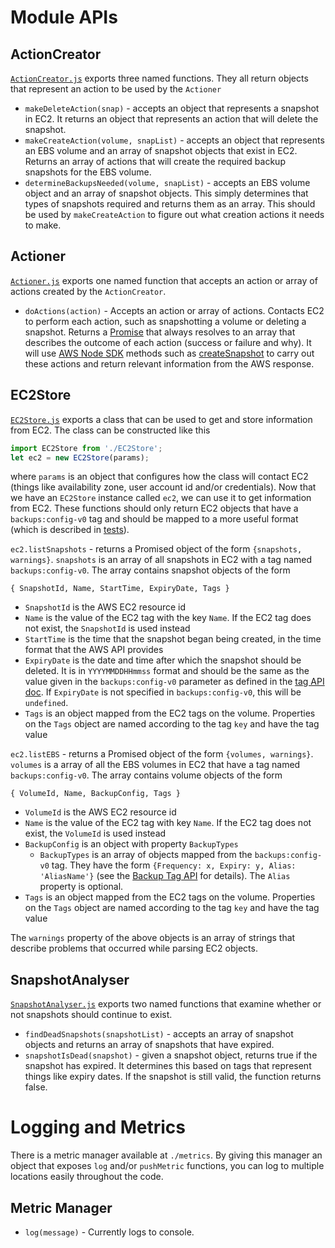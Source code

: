 # Module APIs

## ActionCreator

[`ActionCreator.js`](../src/ActionCreator.js) exports three named functions. They all return objects that represent an action to be used by the `Actioner`

- `makeDeleteAction(snap)` - accepts an object that represents a snapshot in EC2. It returns an object that represents an action that will delete the snapshot.
- `makeCreateAction(volume, snapList)` - accepts an object that represents an EBS volume and an array of snapshot objects that exist in EC2. Returns an array of actions that will create the required backup snapshots for the EBS volume.
- `determineBackupsNeeded(volume, snapList)` - accepts an EBS volume object and an array of snapshot objects. This simply determines that types of snapshots required and returns them as an array. This should be used by `makeCreateAction` to figure out what creation actions it needs to make.

## Actioner

[`Actioner.js`](../src/Actioner.js) exports one named function that accepts an action or array of actions created by the `ActionCreator`.

- `doActions(action)` - Accepts an action or array of actions. Contacts EC2 to perform each action, such as snapshotting a volume or deleting a snapshot. Returns a [Promise](https://developer.mozilla.org/en/docs/Web/JavaScript/Reference/Global_Objects/Promise) that always resolves to an array that describes the outcome of each action (success or failure and why). It will use [AWS Node SDK](http://docs.aws.amazon.com/AWSJavaScriptSDK/latest/AWS/EC2.html) methods such as [createSnapshot](http://docs.aws.amazon.com/AWSJavaScriptSDK/latest/AWS/EC2.html#createSnapshot-property) to carry out these actions and return relevant information from the AWS response.

## EC2Store

[`EC2Store.js`](../src/EC2Store.js) exports a class that can be used to get and store information from EC2. The class can be constructed like this
```JavaScript
import EC2Store from './EC2Store';
let ec2 = new EC2Store(params);
```
where `params` is an object that configures how the class will contact EC2 (things like availability zone, user account id and/or credentials). Now that we have an `EC2Store` instance called `ec2`, we can use it to get information from EC2. These functions should only return EC2 objects that have a `backups:config-v0` tag and should be mapped to a more useful format (which is described in [tests](../test/_TestEC2Store.js)).

`ec2.listSnapshots` - returns a Promised object of the form `{snapshots, warnings}`. `snapshots` is an array of all snapshots in EC2 with a tag named `backups:config-v0`. The array contains snapshot objects of the form
```
{ SnapshotId, Name, StartTime, ExpiryDate, Tags }
```
* `SnapshotId` is the AWS EC2 resource id
* `Name` is the value of the EC2 tag with the key `Name`. If the EC2 tag does not exist, the `SnapshotId` is used instead
* `StartTime` is the time that the snapshot began being created, in the time format that the AWS API provides
* `ExpiryDate` is the date and time after which the snapshot should be deleted. It is in `YYYYMMDDHHmmss` format and should be the same as the value given in the `backups:config-v0` parameter as defined in the [tag API doc](./BackupTagAPI.md). If `ExpiryDate` is not specified in `backups:config-v0`, this will be `undefined`.
* `Tags` is an object mapped from the EC2 tags on the volume. Properties on the `Tags` object are named according to the tag `key` and have the tag value


`ec2.listEBS` - returns a Promised object of the form `{volumes, warnings}`. `volumes` is a array of all the EBS volumes in EC2 that have a tag named `backups:config-v0`. The array contains volume objects of the form
```
{ VolumeId, Name, BackupConfig, Tags }
```
* `VolumeId` is the AWS EC2 resource id
* `Name` is the value of the EC2 tag with key `Name`. If the EC2 tag does not exist, the `VolumeId` is used instead
* `BackupConfig` is an object with property `BackupTypes`
    * `BackupTypes` is an array of objects mapped from the `backups:config-v0` tag. They have the form `{Frequency: x, Expiry: y, Alias: 'AliasName'}` (see the [Backup Tag API](./BackupTagAPI.md) for details). The `Alias` property is optional.
* `Tags` is an object mapped from the EC2 tags on the volume. Properties on the `Tags` object are named according to the tag `key` and have the tag value

The `warnings` property of the above objects is an array of strings that describe problems that occurred while parsing EC2 objects.

## SnapshotAnalyser

[`SnapshotAnalyser.js`](../src/SnapshotAnalyser.js) exports two named functions that examine whether or not snapshots should continue to exist.

- `findDeadSnapshots(snapshotList)` - accepts an array of snapshot objects and returns an array of snapshots that have expired.
- `snapshotIsDead(snapshot)` - given a snapshot object, returns true if the snapshot has expired. It determines this based on tags that represent things like expiry dates. If the snapshot is still valid, the function returns false.

# Logging and Metrics

There is a metric manager available at `./metrics`. By giving this manager an object that exposes `log` and/or `pushMetric` functions, you can log to multiple locations easily throughout the code.

## Metric Manager

- `log(message)` - Currently logs to console.
